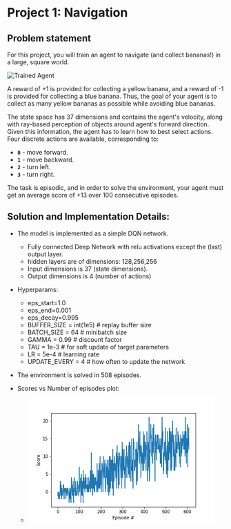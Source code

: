 # Project 1: Navigation

## Problem statement

For this project, you will train an agent to navigate (and collect bananas!) in a large, square world.

![Trained Agent][image1]

A reward of +1 is provided for collecting a yellow banana, and a reward of -1 is provided for collecting a blue banana. Thus, the goal of your agent is to collect as many yellow bananas as possible while avoiding blue bananas.

The state space has 37 dimensions and contains the agent's velocity, along with ray-based perception of objects around agent's forward direction. Given this information, the agent has to learn how to best select actions. Four discrete actions are available, corresponding to:

- **`0`** - move forward.
- **`1`** - move backward.
- **`2`** - turn left.
- **`3`** - turn right.

The task is episodic, and in order to solve the environment, your agent must get an average score of +13 over 100 consecutive episodes.

## Solution and Implementation Details:

- The model is implemented as a simple DQN network.

  - Fully connected Deep Network with relu activations except the (last) output layer.
  - hidden layers are of dimensions: 128,256,256
  - Input dimensions is 37 (state dimensions).
  - Output dimensions is 4 (number of actions)

- Hyperparams:

  - eps_start=1.0
  - eps_end=0.001
  - eps_decay=0.995
  - BUFFER_SIZE = int(1e5) # replay buffer size
  - BATCH_SIZE = 64 # minibatch size
  - GAMMA = 0.99 # discount factor
  - TAU = 1e-3 # for soft update of target parameters
  - LR = 5e-4 # learning rate
  - UPDATE_EVERY = 4 # how often to update the network

- The environment is solved in 508 episodes.

- Scores vs Number of episodes plot:

  - ![Scores vs Number of episodes plot](plot.png)

[//]: # "Image References"
[image1]: https://user-images.githubusercontent.com/10624937/42135619-d90f2f28-7d12-11e8-8823-82b970a54d7e.gif "Trained Agent"
